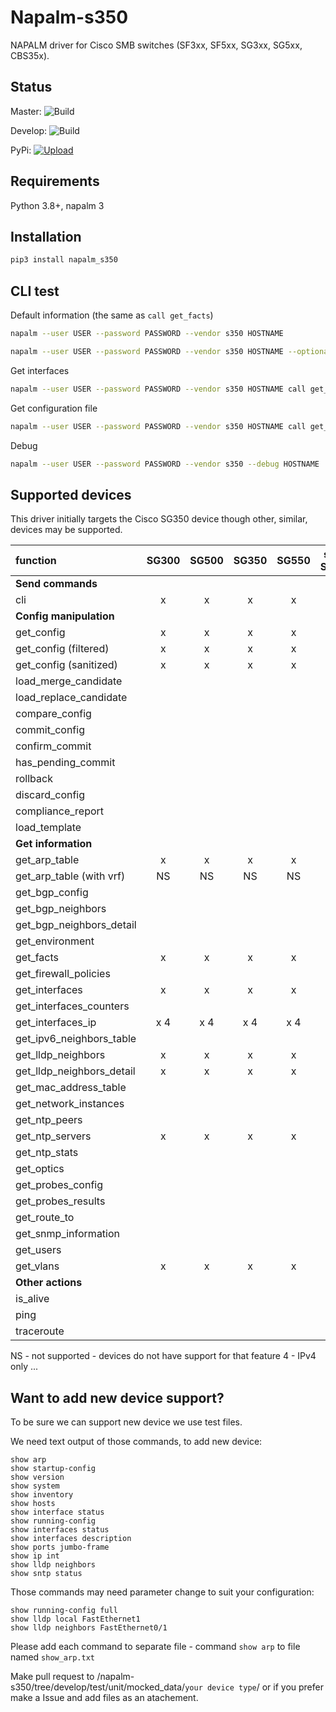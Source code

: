 # Napalm-s350

NAPALM driver for Cisco SMB switches (SF3xx, SF5xx, SG3xx, SG5xx, CBS35x).

## Status
Master: ![Build](https://github.com/napalm-automation-community/napalm-s350/workflows/Test%20before%20push/badge.svg?branch=master&event=push)

Develop: ![Build](https://github.com/napalm-automation-community/napalm-s350/workflows/Test%20before%20push/badge.svg?branch=develop&event=push)

PyPi: [![Upload](https://github.com/napalm-automation-community/napalm-s350/workflows/Upload%20Python%20Package%20to%20PyPi.org/badge.svg)](https://github.com/napalm-automation-community/napalm-s350/actions?query=workflow%3A%22Upload+Python+Package+to+PyPi.org%22)

## Requirements

Python 3.8+, napalm 3

## Installation 

```bash
pip3 install napalm_s350
```
## CLI test

Default information (the same as `call get_facts`)
```bash
napalm --user USER --password PASSWORD --vendor s350 HOSTNAME

napalm --user USER --password PASSWORD --vendor s350 HOSTNAME --optional_args "force_no_enable=True"
```

Get interfaces
```bash
napalm --user USER --password PASSWORD --vendor s350 HOSTNAME call get_interfaces
```

Get configuration file
```bash
napalm --user USER --password PASSWORD --vendor s350 HOSTNAME call get_config
```

Debug
```bash
napalm --user USER --password PASSWORD --vendor s350 --debug HOSTNAME
```

## Supported devices

This driver initially targets the Cisco SG350 device though other, similar, devices may
be supported.

| function                  | SG300 | SG500 | SG350 | SG550 | stack SG500 | stack SG550 | CBS350 |
| :---                      | :---: | :---: | :---: | :---: | :---:       | :---:       | :---:  |
| **Send commands**                                                                              |
| cli                       | x     | x     | x     | x     | x           | x           | x      |
| **Config manipulation**                                                                        |
|get_config                 | x     | x     | x     | x     |             |             | x      |
|get_config (filtered)      | x     | x     | x     | x     |             |             | x      |
|get_config (sanitized)     | x     | x     | x     | x     |             |             | x      |
|load_merge_candidate       |       |       |       |       |             |             |        |
|load_replace_candidate     |       |       |       |       |             |             |        |
|compare_config             |       |       |       |       |             |             |        |
|commit_config              |       |       |       |       |             |             |        |
|confirm_commit             |       |       |       |       |             |             |        |
|has_pending_commit         |       |       |       |       |             |             |        |
|rollback                   |       |       |       |       |             |             |        |
|discard_config             |       |       |       |       |             |             |        |
|compliance_report          |       |       |       |       |             |             |        |
|load_template              |       |       |       |       |             |             |        |
| **Get information**                                                                            |
|get_arp_table              | x     | x     | x     | x     |             |             | x      |
|get_arp_table (with vrf)   | NS    | NS    | NS    | NS    |             |             | NS     |
|get_bgp_config             |       |       |       |       |             |             |        |
|get_bgp_neighbors          |       |       |       |       |             |             |        |
|get_bgp_neighbors_detail   |       |       |       |       |             |             |        |
|get_environment            |       |       |       |       |             |             |        |
|get_facts                  | x     | x     | x     | x     |             |             | x      |
|get_firewall_policies      |       |       |       |       |             |             |        |
|get_interfaces             | x     | x     | x     | x     |             |             | x      |
|get_interfaces_counters    |       |       |       |       |             |             |        |
|get_interfaces_ip          | x 4   | x 4   | x 4   | x 4   |             |             | x 4    |
|get_ipv6_neighbors_table   |       |       |       |       |             |             |        |
|get_lldp_neighbors         | x     | x     | x     | x     |             |             | x      |
|get_lldp_neighbors_detail  | x     | x     | x     | x     |             |             | x      |
|get_mac_address_table      |       |       |       |       |             |             |        |
|get_network_instances      |       |       |       |       |             |             |        |
|get_ntp_peers              |       |       |       |       |             |             |        |
|get_ntp_servers            | x     | x     | x     | x     |             |             | x      |
|get_ntp_stats              |       |       |       |       |             |             |        |
|get_optics                 |       |       |       |       |             |             |        |
|get_probes_config          |       |       |       |       |             |             |        |
|get_probes_results         |       |       |       |       |             |             |        |
|get_route_to               |       |       |       |       |             |             |        |
|get_snmp_information       |       |       |       |       |             |             |        |
|get_users                  |       |       |       |       |             |             |        |
|get_vlans                  | x     | x     | x     | x     |             |             | x      |
| **Other actions**                                                                              |
|is_alive                   |       |       |       |       |             |             |        |
|ping                       |       |       |       |       |             |             |        |
|traceroute                 |       |       |       |       |             |             |        |


NS - not supported - devices do not have support for that feature
4  - IPv4 only ...

## Want to add new device support?

To be sure we can support new device we use test files.

We need text output of those commands, to add new device:
```
show arp
show startup-config
show version
show system
show inventory
show hosts
show interface status
show running-config
show interfaces status
show interfaces description
show ports jumbo-frame
show ip int
show lldp neighbors
show sntp status
```

Those commands may need parameter change to suit your configuration:
```
show running-config full
show lldp local FastEthernet1
show lldp neighbors FastEthernet0/1
```

Please add each command to separate file - command `show arp` to file named `show_arp.txt`

Make pull request to /napalm-s350/tree/develop/test/unit/mocked_data/`your device type`/
or if you prefer make a Issue and add files as an atachement.
